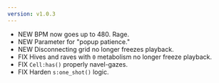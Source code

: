 ```yaml
---
version: v1.0.3
---
```

- NEW BPM now goes up to 480. Rage.
- NEW Parameter for "popup patience."
- NEW Disconnecting grid no longer freezes playback.
- FIX Hives and raves with `0` metabolism no longer freeze playback.
- FIX `Cell:has()` properly navel-gazes.
- FIX Harden `s:one_shot()` logic.